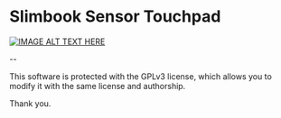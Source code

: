 # Slimbook Sensor Touchpad


[![IMAGE ALT TEXT HERE](http://img.youtube.com/vi/RZ6aRP3Hs1U/0.jpg)](http://www.youtube.com/watch?v=RZ6aRP3Hs1U)


--

This software is protected with the GPLv3 license, which allows you to modify it with the same license and authorship.

Thank you.
